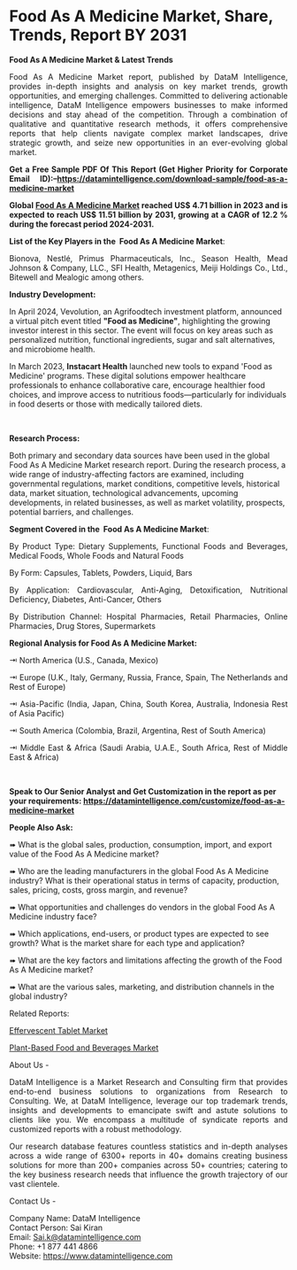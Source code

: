 <p><h1>Food As A Medicine Market, Share, Trends, Report BY 2031</h1></p><p><strong>Food As A Medicine Market & Latest Trends</strong></p>
<p style="text-align: justify;">Food As A Medicine Market report, published by DataM Intelligence, provides in-depth insights and analysis on key market trends, growth opportunities, and emerging challenges. Committed to delivering actionable intelligence, DataM Intelligence empowers businesses to make informed decisions and stay ahead of the competition. Through a combination of qualitative and quantitative research methods, it offers comprehensive reports that help clients navigate complex market landscapes, drive strategic growth, and seize new opportunities in an ever-evolving global market.</p>
<p style="text-align: justify;"><strong>Get a Free Sample PDF Of This Report (Get Higher Priority for Corporate Email ID):&ndash;<a href="https://datamintelligence.com/download-sample/food-as-a-medicine-market">https://datamintelligence.com/download-sample/food-as-a-medicine-market</a></strong></p>
<p style="text-align: justify;"><strong>Global <a title="Food As A Medicine Market" href="https://www.datamintelligence.com/research-report/food-as-a-medicine-market" target="_blank">Food As A Medicine Market</a> reached US$ 4.71 billion in 2023 and is expected to reach US$ 11.51 billion by 2031, growing at a CAGR of 12.2 % during the forecast period 2024-2031.</strong>&nbsp;</p>
<p style="text-align: justify;"><strong>List of the Key Players in the&nbsp; Food As A Medicine Market</strong>:</p>
<p style="text-align: justify;">Bionova, Nestl&eacute;, Primus Pharmaceuticals, Inc., Season Health, Mead Johnson &amp; Company, LLC., SFI Health, Metagenics, Meiji Holdings Co., Ltd., Bitewell and Mealogic among others.</p>
<p><strong>Industry Development:</strong></p>
<p>In April 2024, Vevolution, an Agrifoodtech investment platform, announced a virtual pitch event titled <strong>"Food as Medicine"</strong>, highlighting the growing investor interest in this sector. The event will focus on key areas such as personalized nutrition, functional ingredients, sugar and salt alternatives, and microbiome health.</p>
<p>In March 2023, <strong>Instacart Health</strong> launched new tools to expand 'Food as Medicine' programs. These digital solutions empower healthcare professionals to enhance collaborative care, encourage healthier food choices, and improve access to nutritious foods&mdash;particularly for individuals in food deserts or those with medically tailored diets.</p>
<p>&nbsp;</p>
<p><strong>Research Process:</strong></p>
<p>Both primary and secondary data sources have been used in the global Food As A Medicine Market research report. During the research process, a wide range of industry-affecting factors are examined, including governmental regulations, market conditions, competitive levels, historical data, market situation, technological advancements, upcoming developments, in related businesses, as well as market volatility, prospects, potential barriers, and challenges.</p>
<p style="text-align: left;"><strong>Segment Covered in the&nbsp; Food As A Medicine Market</strong>:</p>
<p style="text-align: justify;">By Product Type: Dietary Supplements, Functional Foods and Beverages, Medical Foods, Whole Foods and Natural Foods</p>
<p style="text-align: justify;">By Form: Capsules, Tablets, Powders, Liquid, Bars</p>
<p style="text-align: justify;">By Application: Cardiovascular, Anti-Aging, Detoxification, Nutritional Deficiency, Diabetes, Anti-Cancer, Others</p>
<p style="text-align: justify;">By Distribution Channel: Hospital Pharmacies, Retail Pharmacies, Online Pharmacies, Drug Stores, Supermarkets</p>
<p style="text-align: justify;"><strong>Regional Analysis for Food As A Medicine Market:</strong></p>
<p style="text-align: justify;">⇥ North America (U.S., Canada, Mexico)</p>
<p style="text-align: justify;">⇥ Europe (U.K., Italy, Germany, Russia, France, Spain, The Netherlands and Rest of Europe)</p>
<p style="text-align: justify;">⇥ Asia-Pacific (India, Japan, China, South Korea, Australia, Indonesia Rest of Asia Pacific)</p>
<p style="text-align: justify;">⇥ South America (Colombia, Brazil, Argentina, Rest of South America)</p>
<p style="text-align: justify;">⇥ Middle East &amp; Africa (Saudi Arabia, U.A.E., South Africa, Rest of Middle East &amp; Africa)</p>
<p style="text-align: justify;">&nbsp;</p>
<p style="text-align: left;"><strong>Speak to Our Senior Analyst and Get Customization in the report as per your requirements: <a href="https://datamintelligence.com/customize/food-as-a-medicine-market">https://datamintelligence.com/customize/food-as-a-medicine-market</a></strong></p>
<p style="text-align: justify;"><strong>People Also Ask:</strong></p>
<p>➠ What is the global sales, production, consumption, import, and export value of the Food As A Medicine market?</p>
<p>➠ Who are the leading manufacturers in the global Food As A Medicine industry? What is their operational status in terms of capacity, production, sales, pricing, costs, gross margin, and revenue?</p>
<p>➠ What opportunities and challenges do vendors in the global Food As A Medicine industry face?</p>
<p>➠ Which applications, end-users, or product types are expected to see growth? What is the market share for each type and application?</p>
<p>➠ What are the key factors and limitations affecting the growth of the Food As A Medicine market?</p>
<p>➠ What are the various sales, marketing, and distribution channels in the global industry?</p>
<p>Related Reports:</p>
<p><a title="Effervescent Tablet Market" href="https://datamintelligence.com/research-report/effervescent-tablet-market" target="_blank">Effervescent Tablet Market</a></p>
<p><a title="Plant-Based Food and Beverages Market" href="https://datamintelligence.com/research-report/plant-based-food-and-beverages" target="_blank">Plant-Based Food and Beverages Market</a></p>
<p style="text-align: justify;">About Us -</p>
<p style="text-align: justify;">DataM Intelligence is a Market Research and Consulting firm that provides end-to-end business solutions to organizations from Research to Consulting. We, at DataM Intelligence, leverage our top trademark trends, insights and developments to emancipate swift and astute solutions to clients like you. We encompass a multitude of syndicate reports and customized reports with a robust methodology.</p>
<p style="text-align: justify;">Our research database features countless statistics and in-depth analyses across a wide range of 6300+ reports in 40+ domains creating business solutions for more than 200+ companies across 50+ countries; catering to the key business research needs that influence the growth trajectory of our vast clientele.</p>
<p>Contact Us -</p>
<p>Company Name: DataM Intelligence<br />Contact Person: Sai Kiran<br />Email: <a href="mailto:Sai.k@datamintelligence.com">Sai.k@datamintelligence.com</a>&nbsp;<br />Phone: +1 877 441 4866<br />Website: <a href="https://www.datamintelligence.com">https://www.datamintelligence.com</a>&nbsp;</p>

